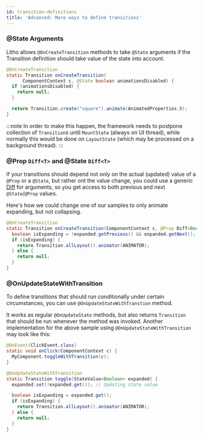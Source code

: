 ```yaml
---
id: transition-definitions
title: 'Advanced: More ways to define transitions'
---
```


### @State Arguments

Litho allows `@OnCreateTransition` methods to take `@State` arguments if the Transition definition should take value of the state into account.

```java
@OnCreateTransition
static Transition onCreateTransition(
      ComponentContext c, @State boolean animationsDisabled) {
  if (animationsDisabled) {
    return null;
  }

  return Transition.create("square").animate(AnimatedProperties.X);
}
```

:::note
In order to make this happen, the framework needs to postpone collection of `Transition`s until `MountState` (always on UI thread), while normally this would be done on `LayoutState` (which may be processed on a background thread).
:::

### @Prop `Diff<T>` and @State `Diff<T>`

If your transitions should depend not only on the actual (updated) value of a `@Prop` or a `@State`, but rather ont the value change, you could use a generic [Diff](pathname:///javadoc/com/facebook/litho/Diff.html) for arguments, so you get access to both previous and next `@State`/`@Prop` values.

Here's how we could change one of our samples to only animate expanding, but not collapsing.

```java
@OnCreateTransition
static Transition onCreateTransition(ComponentContext c, @Prop Diff<Boolean> expanded) {
  boolean isExpanding = !expanded.getPrevious() && expanded.getNext();
  if (isExpanding) {
    return Transition.allLayout().animator(ANIMATOR);
  } else {
    return null;
  }
}
```

### @OnUpdateStateWithTransition

To define transitions that should run conditionally under certain circumstances, you can use `@OnUpdateStateWithTranstion` method.

It works as regular `@OnUpdateState` methods, but also returns `Transition` that should be run whenever the method was invoked.
Another implementation for the above sample using `@OnUpdateStateWithTransition` may look like this:

```java
@OnEvent(ClickEvent.class)
static void onClick(ComponentContext c) {
  MyComponent.toggleWithTransition(c);
}

@OnUpdateStateWithTransition
static Transition toggle(StateValue<Boolean> expanded) {
  expanded.set(!expanded.get()); // Updating state value

  boolean isExpanding = expanded.get();
  if (isExpanding) {
    return Transition.allLayout().animator(ANIMATOR);
  } else {
    return null;
  }
}
```
